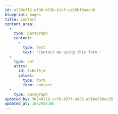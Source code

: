 ```yaml
---
id: e278ef12-ef30-453b-b1cf-ca10bf0aeeb6
blueprint: pages
title: Contact
content_area:
  -
    type: paragraph
    content:
      -
        type: text
        text: 'Contact me using this form.'
  -
    type: set
    attrs:
      id: lcbc15jm
      values:
        type: form
        form: contact
  -
    type: paragraph
updated_by: 30240118-ccf0-437f-a925-abf0a38bac95
updated_at: 1672454305
---
```

